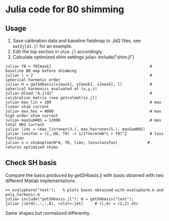 # Julia code for B0 shimming

## Usage

1. Save calibration data and baseline fieldmap to .jld2 files, see `mat2jld2.jl` for an example.
1. Edit the top section in `shim.jl` accordingly
1. Calculate optimized shim settings
  julia> include("shim.jl")

```
julia> f0 = f0[mask]                                           # baseline B0 map before shimming
julia> l = 2                                                   # spherical harmonic order
julia> H = getSHbasis(x[mask], y[mask], z[mask], l)            # spherical harmonics evaluated at (x,y,z)
julia> @load "A.jld2"                                          # calibration matrix (see getcalmatrix.jl)
julia> max_lin = 100                                           # max linear shim current
julia> max_hos = 4000                                          # max high order shim current
julia> maxSumHOS = 12000                                       # max total HOS current
julia> lims = (max_lin*ones(3,), max_hos*ones(5,), maxSumHOS)
julia> lossfun = (s, HA, f0) -> 1/2*norm(HA*s + f0)^2          # loss function
julia> s = shimoptim(H*A, f0, lims; loss=lossfun)             # returns optimized shims 
```



## Check SH basis

Compare the basis produced by getSHbasis.jl with basis obtained with two different Matlab implementations

```
>> evalspharm("test");   % plots bases obtained with evalspharm.m and poly_harmonic.m
julia> include("getSHbasis.jl"); H = getSHbasis("test");
julia> jim(H[:,:,:,8], color=:jet)     # (l,m) = (2,2) etc
```

Same shapes but normalized differently.

